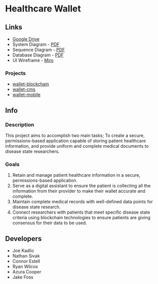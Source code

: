 # Healthcare Wallet

## Links

* [Google Drive](https://drive.google.com/drive/folders/1_yls1vmtaeNswSYSHJ6Jh7a6XzPyydkQ?usp=sharing)
* System Diagram - [PDF](https://drive.google.com/file/d/1sLEIhkzeQWagdzRdjr6RKAU1GR_z6lz1/view?usp=sharing)
* Sequence Diagram - [PDF](https://drive.google.com/file/d/1TUsv5Zo4XeQ-Q1PQDEU1BcdmeuRrkwv-/view?usp=sharing)
* Database Diagram - [PDF](https://drive.google.com/file/d/1CAl07fDkBMGBvRIHcTCXo_D41teyQ_iw/view?usp=sharing)
* UI Wireframe - [Miro](https://miro.com/app/board/uXjVPP5VJak=/?share_link_id=431653755129)

### Projects
* [wallet-blockchain](https://github.com/Healthcare-Wallet/wallet/tree/main/wallet-blockchain)
* [wallet-cms](https://github.com/Healthcare-Wallet/wallet/tree/main/wallet-cms)
* [wallet-mobile](https://github.com/Healthcare-Wallet/wallet/tree/main/wallet-mobile)

## Info

### Description

This project aims to accomplish two main tasks;
To create a secure, permissions-based application capable of storing patient healthcare information,
and provide uniform and complete medical documents to disease state researchers.

### Goals
1. Retain and manage patient healthcare information in a secure, permissions-based application.
2. Serve as a digital assistant to ensure the patient is collecting all the information from their provider to make their wallet accurate and complete.
3. Maintain complete medical records with well-defined data points for disease state research.
4. Connect researchers with patients that meet specific disease state criteria using blockchain technologies to ensure patients are giving consensus for their data to be used.

## Developers
* Joe Kadlic
* Nathan Sivak
* Connor Estell
* Ryan Wilcox
* Azura Cooper
* Jake Foss
